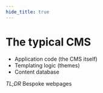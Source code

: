 ```yaml
---
hide_title: true
---
```


# The typical CMS

* Application code (the CMS itself)
* Templating logic (themes)
* Content database

*TL;DR* Bespoke webpages
